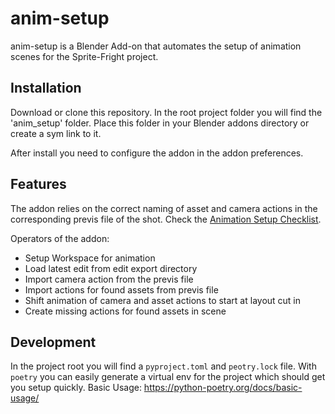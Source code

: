 # anim-setup
anim-setup is a Blender Add-on that automates the setup of animation scenes for the Sprite-Fright project.
## Installation
Download or clone this repository.
In the root project folder you will find the 'anim_setup' folder. Place this folder in your Blender addons directory or create a sym link to it.

After install you need to configure the addon in the addon preferences.

## Features
The addon relies on the correct naming of asset and camera actions in the corresponding previs file of the shot.
Check the <a href="https://www.notion.so/Animation-Setup-Checklist-ba4d044ec2354b8baae2b3472b757569"> Animation Setup Checklist</a>.

Operators of the addon:
- Setup Workspace for animation
- Load latest edit from edit export directory
- Import camera action from the previs file
- Import actions for found assets from previs file
- Shift animation of camera and asset actions to start at layout cut in
- Create missing actions for found assets in scene

## Development
In the project root you will find a `pyproject.toml` and `peotry.lock` file.
With `poetry` you can easily generate a virtual env for the project which should get you setup quickly.
Basic Usage: https://python-poetry.org/docs/basic-usage/
